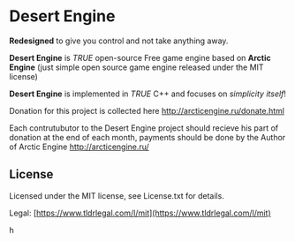 # Desert Engine

<b>Redesigned</b> to give you control and not take anything away.

<b>Desert Engine</b> is <i>TRUE</i> open-source Free game engine based on <b>Arctic Engine</b> (just simple open source game engine released under the MIT license) 

<b>Desert Engine</b> is implemented in <i>TRUE</i> C++ and focuses on <i>simplicity itself</i>!

Donation for this project is collected here http://arcticengine.ru/donate.html

Each contrutubutor to the Desert Engine project should recieve his part of donation at the end of each month, 
payments should be done by the Author of Arctic Engine http://arcticengine.ru/

## License
Licensed under the MIT license, see License.txt for details.

Legal: [https://www.tldrlegal.com/l/mit](https://www.tldrlegal.com/l/mit)

h
